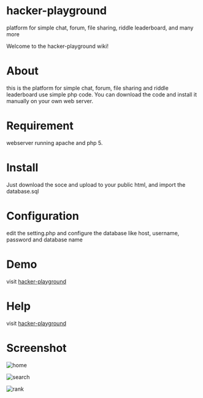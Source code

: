 # hacker-playground
platform for simple chat, forum, file sharing, riddle leaderboard, and many more

Welcome to the hacker-playground wiki!

# About
this is the platform for simple chat, forum, file sharing and riddle leaderboard use simple php code. You can download the code and install it manually on your own web server.

# Requirement
webserver running apache and php 5.

# Install
Just download the soce and upload to your public html, and import the database.sql

# Configuration
edit the setting.php and configure the database like host, username, password and database name

# Demo
visit [hacker-playground](http://hacker-playground.com)

# Help
visit [hacker-playground](http://hacker-playground.com)

# Screenshot
![home](https://1.bp.blogspot.com/-Fke_Uhd7Zew/WQaoWw_kP7I/AAAAAAAAAis/kTxdvWAidyARCdLJcmk79YcN2vDRAZNwwCLcB/s1600/1.jpg)

![search](https://4.bp.blogspot.com/-ATURQfVe4TY/WQaoXIBBvUI/AAAAAAAAAi0/41QEfqLIc0owU73iblt70b9LmaKYdbPAwCLcB/s1600/3.jpg)

![rank](https://2.bp.blogspot.com/-hAxvjDT7BI4/WQaoW_kgpQI/AAAAAAAAAiw/rOuwgJurcnEGyogBXXIOSEpKeY0IhxaFQCLcB/s1600/2.jpg)


